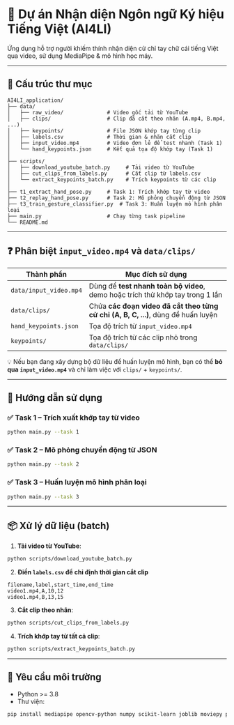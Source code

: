 # 📘 Dự án Nhận diện Ngôn ngữ Ký hiệu Tiếng Việt (AI4LI)

Ứng dụng hỗ trợ người khiếm thính nhận diện cử chỉ tay chữ cái tiếng Việt qua video, sử dụng MediaPipe & mô hình học máy.

---

## 📁 Cấu trúc thư mục

```
AI4LI_application/
├── data/
│   ├── raw_video/              # Video gốc tải từ YouTube
│   ├── clips/                  # Clip đã cắt theo nhãn (A.mp4, B.mp4, ...)
│   ├── keypoints/              # File JSON khớp tay từng clip
│   ├── labels.csv              # Thời gian & nhãn cắt clip
│   ├── input_video.mp4         # Video đơn lẻ để test nhanh (Task 1)
│   └── hand_keypoints.json     # Kết quả tọa độ khớp tay (Task 1)
│
├── scripts/
│   ├── download_youtube_batch.py     # Tải video từ YouTube
│   ├── cut_clips_from_labels.py      # Cắt clip từ labels.csv
│   └── extract_keypoints_batch.py    # Trích keypoints từ các clip
│
├── t1_extract_hand_pose.py     # Task 1: Trích khớp tay từ video
├── t2_replay_hand_pose.py      # Task 2: Mô phỏng chuyển động từ JSON
├── t3_train_gesture_classifier.py  # Task 3: Huấn luyện mô hình phân loại
├── main.py                     # Chạy từng task pipeline
└── README.md
```

---

## ❓ Phân biệt `input_video.mp4` và `data/clips/`

| Thành phần           | Mục đích sử dụng                                                                 |
|----------------------|----------------------------------------------------------------------------------|
| `data/input_video.mp4` | Dùng để **test nhanh toàn bộ video**, demo hoặc trích thử khớp tay trong 1 lần |
| `data/clips/`        | Chứa **các đoạn video đã cắt theo từng cử chỉ (A, B, C, ...)**, dùng để huấn luyện |
| `hand_keypoints.json`| Tọa độ trích từ `input_video.mp4`                                               |
| `keypoints/`         | Tọa độ trích từ các clip nhỏ trong `data/clips/`                                |

💡 Nếu bạn đang xây dựng bộ dữ liệu để huấn luyện mô hình, bạn có thể **bỏ qua `input_video.mp4`** và chỉ làm việc với `clips/` + `keypoints/`.

---

## 🚀 Hướng dẫn sử dụng

### ✅ Task 1 – Trích xuất khớp tay từ video
```bash
python main.py --task 1
```

### ✅ Task 2 – Mô phỏng chuyển động từ JSON
```bash
python main.py --task 2
```

### ✅ Task 3 – Huấn luyện mô hình phân loại
```bash
python main.py --task 3
```

---

## 📦 Xử lý dữ liệu (batch)

1. **Tải video từ YouTube**:
```bash
python scripts/download_youtube_batch.py
```

2. **Điền `labels.csv` để chỉ định thời gian cắt clip**
```csv
filename,label,start_time,end_time
video1.mp4,A,10,12
video1.mp4,B,13,15
```

3. **Cắt clip theo nhãn**:
```bash
python scripts/cut_clips_from_labels.py
```

4. **Trích khớp tay từ tất cả clip**:
```bash
python scripts/extract_keypoints_batch.py
```

---

## 📌 Yêu cầu môi trường

- Python >= 3.8
- Thư viện:
```bash
pip install mediapipe opencv-python numpy scikit-learn joblib moviepy pytube
```

